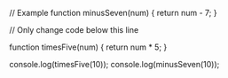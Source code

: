 
// Example
function minusSeven(num) {
  return num - 7;
}

// Only change code below this line

function timesFive(num) {
  return num * 5;
}

console.log(timesFive(10));
console.log(minusSeven(10));
